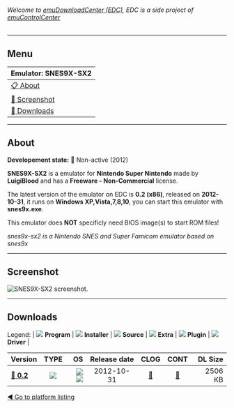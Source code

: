 ###### Welcome to [emuDownloadCenter (EDC)](https://github.com/PhoenixInteractiveNL/emuDownloadCenter/wiki/), EDC is a side project of [emuControlCenter](https://github.com/PhoenixInteractiveNL/emuControlCenter/wiki/)
***
## Menu
| **Emulator: SNES9X-SX2** |
|:---------|
| [:clipboard: About](#about) |
| [:sunrise: Screenshot](#screenshot) |
| [:floppy_disk: Downloads](#downloads) |
***
## About
**Developement state:** :red_circle: Non-active (2012)

**SNES9X-SX2** is a emulator for **Nintendo Super Nintendo** made by **LuigiBlood** and has a **Freeware - Non-Commercial** license.

The latest version of the emulator on EDC is **0.2 (x86)**, released on **2012-10-31**, it runs on **Windows XP,Vista,7,8,10**, you can start this emulator with **snes9x.exe**.

This emulator does **NOT** specificly need BIOS image(s) to start ROM files!

_snes9x-sx2 is a Nintendo SNES and Super Famicom emulator based on snes9x_
***
## Screenshot
![](https://raw.githubusercontent.com/PhoenixInteractiveNL/emuDownloadCenter/master/hooks/snes9xsx2/emulator_screen_01.jpg "SNES9X-SX2 screenshot.")
***
## Downloads
Legend:
| ![](https://raw.githubusercontent.com/wiki/PhoenixInteractiveNL/emuDownloadCenter/images_misc/icon_program_24.png) **Program** | 
![](https://raw.githubusercontent.com/wiki/PhoenixInteractiveNL/emuDownloadCenter/images_misc/icon_installer_24.png) **Installer** | 
![](https://raw.githubusercontent.com/wiki/PhoenixInteractiveNL/emuDownloadCenter/images_misc/icon_source_code_24.png) **Source** | 
![](https://raw.githubusercontent.com/wiki/PhoenixInteractiveNL/emuDownloadCenter/images_misc/icon_extra_24.png) **Extra** | 
![](https://raw.githubusercontent.com/wiki/PhoenixInteractiveNL/emuDownloadCenter/images_misc/icon_plugin_24.png) **Plugin** | 
![](https://raw.githubusercontent.com/wiki/PhoenixInteractiveNL/emuDownloadCenter/images_misc/icon_driver_24.png) **Driver** | 
 
| Version | TYPE | OS | Release date | CLOG | CONT | DL Size |
|:--------|:----:|---:|:------------:|:----:|:----:|--------:|
| [:floppy_disk: **0.2**](https://github.com/PhoenixInteractiveNL/edc-repo0005/raw/master/snes9xsx2/0.2.7z) | ![](https://raw.githubusercontent.com/wiki/PhoenixInteractiveNL/emuDownloadCenter/images_misc/icon_program_24.png) | ![](https://raw.githubusercontent.com/wiki/PhoenixInteractiveNL/emuDownloadCenter/images_misc/logo_windows_24.png)![](https://raw.githubusercontent.com/wiki/PhoenixInteractiveNL/emuDownloadCenter/images_misc/icon_32-bit_24.png) | 2012-10-31 | [:page_facing_up:](https://github.com/PhoenixInteractiveNL/edc-repo0005/blob/master/snes9xsx2/0.2_changelog.txt) | [:mag_right:](https://github.com/PhoenixInteractiveNL/edc-repo0005/blob/master/snes9xsx2/0.2_contents.txt) | 2506 KB |

[:arrow_backward: Go to platform listing](https://github.com/PhoenixInteractiveNL/emuDownloadCenter/wiki/EDC-Platform-List)
